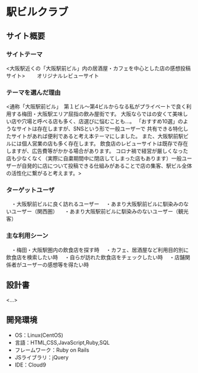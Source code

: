 # 駅ビルクラブ

## サイト概要
### サイトテーマ
<大阪駅近くの「大阪駅前ビル」内の居酒屋・カフェを中心とした店の感想投稿サイト>
　　オリジナルレビューサイト

### テーマを選んだ理由
<通称「大阪駅前ビル」　第１ビル〜第4ビルからなる私がプライベートで良く利用する梅田・大阪駅エリア屈指の飲み屋街です。
大阪ならではの安くて美味しい店や穴場と呼べる店も多く、店選びに悩むことも…。
「おすすめ10選」のようなサイトは存在しますが、SNSという形で一般ユーザーで
共有できる特化したサイトがあれば便利であると考え本テーマにしました。
また、大阪駅前駅ビルには個人営業の店も多く存在します。
飲食店のレビューサイトは既存で存在しますが、広告費等がかかる場合があります。
コロナ禍で経営が厳しくなった店も少なくなく（実際に自粛期間中に閉店してしまった店もあります）一般ユーザーが自発的に店について投稿できる仕組みがあることで店の集客、駅ビル全体の活性化に繋がると考えます。>

### ターゲットユーザ
　・大阪駅前ビルに良く訪れるユーザー
　・あまり大阪駅前ビルに馴染みのないユーザー（関西圏）
　・あまり大阪駅前ビルに馴染みのないユーザー（観光客）

### 主な利用シーン
　・梅田・大阪駅圏内の飲食店を探す時
　・カフェ、居酒屋など利用目的別に飲食店を検索したい時
　・自らが訪れた飲食店をチェックしたい時
　・店舗関係者がユーザーの感想等を得たい時


## 設計書
<...>

## 開発環境
- OS：Linux(CentOS)
- 言語：HTML,CSS,JavaScript,Ruby,SQL
- フレームワーク：Ruby on Rails
- JSライブラリ：jQuery
- IDE：Cloud9

